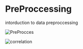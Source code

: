 # PreProccessing
intorduction to data preproccessing

![PreProcces](https://github.com/mse056/PreProccessing/assets/77380435/43184bfe-74d6-4718-8dcf-5a112e6f2ba7)

![correlation](https://github.com/mse056/PreProccessing/assets/77380435/f5b90d6d-96fc-4f62-a7fb-f81c2c31cbb7)


